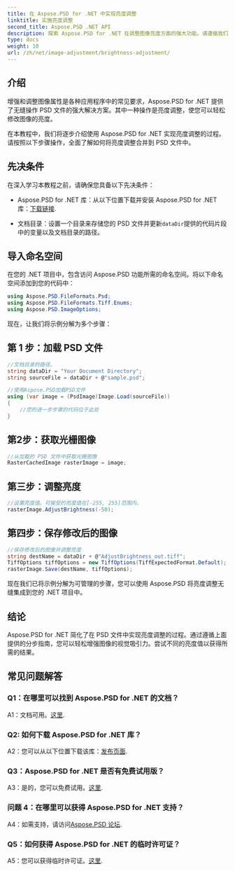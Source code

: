 ```yaml
---
title: 在 Aspose.PSD for .NET 中实现亮度调整
linktitle: 实施亮度调整
second_title: Aspose.PSD .NET API
description: 探索 Aspose.PSD for .NET 在调整图像亮度方面的强大功能。请遵循我们的分步指南以实现无缝实施。
type: docs
weight: 10
url: /zh/net/image-adjustment/brightness-adjustment/
---
```

## 介绍

增强和调整图像属性是各种应用程序中的常见要求，Aspose.PSD for .NET 提供了无缝操作 PSD 文件的强大解决方案。其中一种操作是亮度调整，使您可以轻松修改图像的亮度。

在本教程中，我们将逐步介绍使用 Aspose.PSD for .NET 实现亮度调整的过程。请按照以下步骤操作，全面了解如何将亮度调整合并到 PSD 文件中。

## 先决条件

在深入学习本教程之前，请确保您具备以下先决条件：

-  Aspose.PSD for .NET 库：从以下位置下载并安装 Aspose.PSD for .NET 库：[下载链接](https://releases.aspose.com/psd/net/).

- 文档目录：设置一个目录来存储您的 PSD 文件并更新`dataDir`提供的代码片段中的变量以及文档目录的路径。

## 导入命名空间

在您的 .NET 项目中，包含访问 Aspose.PSD 功能所需的命名空间。将以下命名空间添加到您的代码中：

```csharp
using Aspose.PSD.FileFormats.Psd;
using Aspose.PSD.FileFormats.Tiff.Enums;
using Aspose.PSD.ImageOptions;
```

现在，让我们将示例分解为多个步骤：

## 第 1 步：加载 PSD 文件

```csharp
//文档目录的路径。
string dataDir = "Your Document Directory";
string sourceFile = dataDir + @"sample.psd";

//使用Aspose.PSD加载PSD文件
using (var image = (PsdImage)Image.Load(sourceFile))
{
    //您的进一步步骤的代码位于此处
}
```

## 第2步：获取光栅图像

```csharp
//从加载的 PSD 文件中获取光栅图像
RasterCachedImage rasterImage = image;
```

## 第三步：调整亮度

```csharp
//设置亮度值。可接受的亮度值在[-255, 255]范围内。
rasterImage.AdjustBrightness(-50);
```

## 第四步：保存修改后的图像

```csharp
//保存修改后的图像并调整亮度
string destName = dataDir + @"AdjustBrightness_out.tiff";
TiffOptions tiffOptions = new TiffOptions(TiffExpectedFormat.Default);
rasterImage.Save(destName, tiffOptions);
```

现在我们已将示例分解为可管理的步骤，您可以使用 Aspose.PSD 将亮度调整无缝集成到您的 .NET 项目中。

## 结论

Aspose.PSD for .NET 简化了在 PSD 文件中实现亮度调整的过程。通过遵循上面提供的分步指南，您可以轻松增强图像的视觉吸引力。尝试不同的亮度值以获得所需的结果。

## 常见问题解答

### Q1：在哪里可以找到 Aspose.PSD for .NET 的文档？

 A1：文档可用。[这里](https://reference.aspose.com/psd/net/).

### Q2: 如何下载 Aspose.PSD for .NET 库？

 A2：您可以从以下位置下载该库：[发布页面](https://releases.aspose.com/psd/net/).

### Q3：Aspose.PSD for .NET 是否有免费试用版？

 A3：是的，您可以免费试用。[这里](https://releases.aspose.com/).

### 问题 4：在哪里可以获得 Aspose.PSD for .NET 支持？

 A4：如需支持，请访问[Aspose.PSD 论坛](https://forum.aspose.com/c/psd/34).

### Q5：如何获得 Aspose.PSD for .NET 的临时许可证？

 A5：您可以获得临时许可证。[这里](https://purchase.aspose.com/temporary-license/).